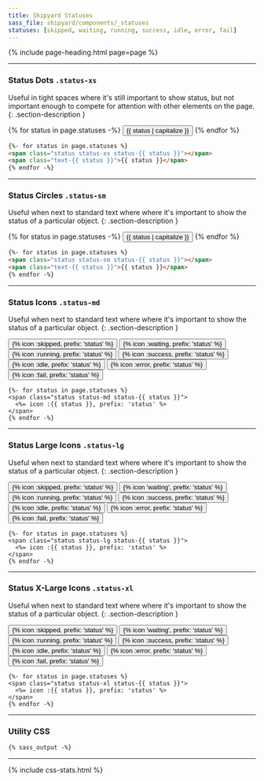 ```yaml
---
title: Shipyard Statuses
sass_file: shipyard/components/_statuses
statuses: [skipped, waiting, running, success, idle, error, fail]
---
```


{% include page-heading.html page=page %}

---

### Status Dots `.status-xs`
Useful in tight spaces where it's still important to show status, but not important enough to compete for attention with other elements on the page.
{: .section-description }

<div class="mb-25">
  {% for status in page.statuses -%}
    <button class="btn btn-secondary btn-xs btn-rounded margin-right-xxs">
      <span class="status status-xs status-{{ status }}"></span>
      <span class="text-sm medium m-l-3 text-{{ status }}">{{ status | capitalize }}</span>
    </button>
  {% endfor %}
</div>

```html
{%- for status in page.statuses %}
<span class="status status-xs status-{{ status }}"></span>
<span class="text-{{ status }}">{{ status }}</span>
{% endfor -%}
```

---

### Status Circles `.status-sm`
Useful when next to standard text where where it's important to show the status of a particular object.
{: .section-description }

{% for status in page.statuses -%}
  <button class="btn btn-secondary btn-sm btn-rounded margin-right-xxs">
    <span class="status status-{{ status }} status-sm"></span>
    <span class="text-md medium m-l-3 text-{{ status }}">{{ status | capitalize }}</span>
  </button>
{% endfor %}

```html
{%- for status in page.statuses %}
<span class="status status-sm status-{{ status }}"></span>
<span class="text-{{ status }}">{{ status }}</span>
{% endfor -%}
```

---

### Status Icons `.status-md`
Useful when next to standard text where where it's important to show the status of a particular object.
{: .section-description }

<button tooltip="skipped">
  <span class="status status-skipped status-md">{% icon :skipped, prefix: 'status' %}</span>
</button>
<button tooltip="waiting">
  <span class="status status-waiting status-md">{% icon :waiting, prefix: 'status' %}</span>
</button>
<button tooltip="running">
  <span class="status status-running status-md">{% icon :running, prefix: 'status' %}</span>
</button>
<button tooltip="success">
  <span class="status status-success status-md">{% icon :success, prefix: 'status' %}</span>
</button>
<button tooltip="idle">
  <span class="status status-idle status-md">{% icon :idle, prefix: 'status' %}</span>
</button>
<button tooltip="error">
  <span class="status status-error status-md">{% icon :error, prefix: 'status' %}</span>
</button>
<button tooltip="fail">
  <span class="status status-fail status-md">{% icon :fail, prefix: 'status' %}</span>
</button>

```erb
{%- for status in page.statuses %}
<span class="status status-md status-{{ status }}">
  <%= icon :{{ status }}, prefix: 'status' %>
</span>
{% endfor -%}
```

---

### Status Large Icons `.status-lg`
Useful when next to standard text where where it's important to show the status of a particular object.
{: .section-description }

<button tooltip="skipped" class="m-r-5">
  <span class="status status-skipped status-lg">{% icon :skipped, prefix: 'status' %}</span>
</button>
<button tooltip="waiting" class="m-r-5">
  <span class="status status-waiting status-lg">{% icon 'waiting', prefix: 'status' %}</span>
</button>
<button tooltip="running" class="m-r-5">
  <span class="status status-running status-lg">{% icon :running, prefix: 'status' %}</span>
</button>
<button tooltip="success" class="m-r-5">
  <span class="status status-success status-lg">{% icon :success, prefix: 'status' %}</span>
</button>
<button tooltip="idle" class="m-r-5">
  <span class="status status-idle status-lg">{% icon :idle, prefix: 'status' %}</span>
</button>
<button tooltip="error" class="m-r-5">
  <span class="status status-error status-lg">{% icon :error, prefix: 'status' %}</span>
</button>
<button tooltip="fail" class="m-r-5">
  <span class="status status-fail status-lg">{% icon :fail, prefix: 'status' %}</span>
</button>

```erb
{%- for status in page.statuses %}
<span class="status status-lg status-{{ status }}">
  <%= icon :{{ status }}, prefix: 'status' %>
</span>
{% endfor -%}
```

---

### Status X-Large Icons `.status-xl`
Useful when next to standard text where where it's important to show the status of a particular object.
{: .section-description }

<button tooltip="skipped" class="m-r-5">
  <span class="status status-skipped status-xl">{% icon :skipped, prefix: 'status' %}</span>
</button>
<button tooltip="waiting" class="m-r-5">
  <span class="status status-waiting status-xl">{% icon 'waiting', prefix: 'status' %}</span>
</button>
<button tooltip="running" class="m-r-5">
  <span class="status status-running status-xl">{% icon :running, prefix: 'status' %}</span>
</button>
<button tooltip="success" class="m-r-5">
  <span class="status status-success status-xl">{% icon :success, prefix: 'status' %}</span>
</button>
<button tooltip="idle" class="m-r-5">
  <span class="status status-idle status-xl">{% icon :idle, prefix: 'status' %}</span>
</button>
<button tooltip="error" class="m-r-5">
  <span class="status status-error status-xl">{% icon :error, prefix: 'status' %}</span>
</button>
<button tooltip="fail">
  <span class="status status-fail status-xl">{% icon :fail, prefix: 'status' %}</span>
</button>

```erb
{%- for status in page.statuses %}
<span class="status status-xl status-{{ status }}">
  <%= icon :{{ status }}, prefix: 'status' %>
</span>
{% endfor -%}
```

---

### Utility CSS
```css
{% sass_output -%}
```

---

{% include css-stats.html %}
